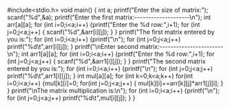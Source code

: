 #include<stdio.h>
void main()
{
    int a;
    printf("Enter the size of matrix:");
    scanf("%d",&a);
    printf("Enter the first matrix:--------------------\n");
    int arr[a][a];
    for (int i=0;i<a;i++)
    {printf("Enter the %d row:",i+1);
        for (int j=0;j<a;j++)
    {
        scanf("%d",&arr[i][j]);
    }
    }
    printf("The first matrix entered by you is:");
    for (int i=0;i<a;i++)
    {printf("\n");
        for (int j=0;j<a;j++)
            printf("%d\t",arr[i][j]);
    }
    printf("\nEnter second matrix:-----------------------\n");
    int arr1[a][a];
    for (int i=0;i<a;i++)
    {printf("Enter the %d row:",i+1);
        for (int j=0;j<a;j++)
    {
        scanf("%d",&arr1[i][j]);
    }
    }
    printf("The second matrix entered by you is:");
    for (int i=0;i<a;i++)
    {printf("\n");
        for (int j=0;j<a;j++)
            printf("%d\t",arr1[i][j]);
    }
    int mul[a][a];
    for (int k=0;k<a;k++)
        for(int i=0;i<a;i++)
        {mul[k][i]=0;
            for(int j=0;j<a;j++)
                {
                    mul[k][i]+=arr[k][j]*arr1[j][i];
                }
        }
    printf("\nThe matrix multiplication is:\n");
    for (int i=0;i<a;i++)
    {printf("\n");
        for (int j=0;j<a;j++)
            printf("%d\t",mul[i][j]);
    }
}